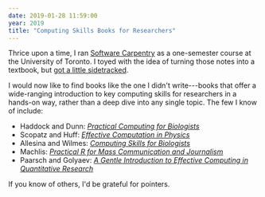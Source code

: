 ```yaml
---
date: 2019-01-28 11:59:00
year: 2019
title: "Computing Skills Books for Researchers"
---
```


Thrice upon a time,
I ran [Software Carpentry](http://software-carpentry.org) as a one-semester course at the University of Toronto.
I toyed with the idea of turning those notes into a textbook,
but [got a little sidetracked](https://f1000research.com/articles/3-62/v2).

I would now like to find books like the one I didn't write---books that offer
a wide-ranging introduction to key computing skills for researchers in a hands-on way,
rather than a deep dive into any single topic.
The few I know of include:

-   Haddock and Dunn: *[Practical Computing for Biologists](https://www.amazon.com/Practical-Computing-Biologists-Steven-Haddock/dp/0878933913/)*
-   Scopatz and Huff: *[Effective Computation in Physics](https://www.amazon.com/Effective-Computation-Physics-Research-Python-dp-1491901535/dp/1491901535/)*
-   Allesina and Wilmes: *[Computing Skills for Biologists](https://www.amazon.com/Computing-Skills-Biologists-Stefano-Allesina/dp/0691182752/)*
-   Machlis: *[Practical R for Mass Communication and Journalism](https://www.amazon.com/Practical-Mass-Communication-Journalism-Chapman/dp/1138726915/)*
-   Paarsch and Golyaev: *[A Gentle Introduction to Effective Computing in Quantitative Research](https://www.amazon.ca/Introduction-Effective-Computing-Quantitative-Research/dp/0262034115/)*

If you know of others,
I'd be grateful for pointers.
